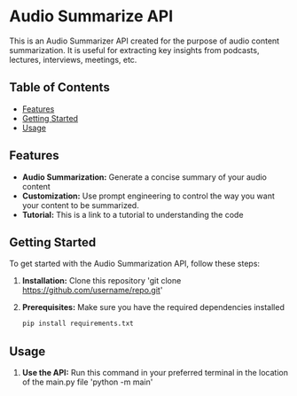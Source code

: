 # Audio Summarize API

This is an Audio Summarizer API created for the purpose of audio content summarization. It is useful for extracting key insights from podcasts, lectures, interviews, meetings, etc.

## Table of Contents

- [Features](#features)
- [Getting Started](#getting-started)
- [Usage](#usage)

## Features
- **Audio Summarization:** Generate a concise summary of your audio content
- **Customization:** Use prompt engineering to control the way you want your content to be summarized.
- **Tutorial:** This is a link to a tutorial to understanding the code

## Getting Started

To get started with the Audio Summarization API, follow these steps:

1. **Installation:** Clone this repository
   'git clone https://github.com/username/repo.git'

2. **Prerequisites:** Make sure you have the required dependencies installed
   ```python
   pip install requirements.txt

## Usage

1. **Use the API:** Run this command in your preferred terminal in the location of the main.py file
   'python -m main'
